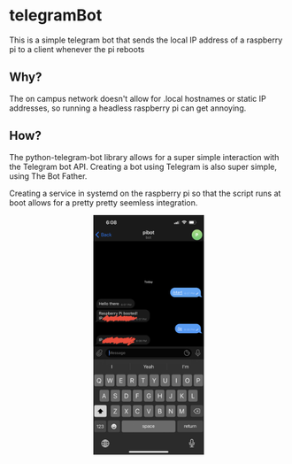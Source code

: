 # telegramBot
This is a simple telegram bot that sends the local IP address of a raspberry pi to a client whenever the pi reboots

## Why?
The on campus network doesn't allow for .local hostnames or static IP addresses, so running a headless raspberry pi can get annoying.

## How?
The python-telegram-bot library allows for a super simple interaction with the Telegram bot API. Creating a bot using Telegram is also super simple, using The Bot Father.

Creating a service in systemd on the raspberry pi so that the script runs at boot allows for a pretty pretty seemless integration.

<p align="center">
<img src="chat_image.jpg" alt="chat image" width="200px"/>
</p>